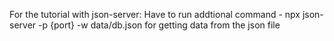 For the tutorial with json-server: Have to run addtional command - npx json-server -p {port} -w data/db.json for getting data from the json file
